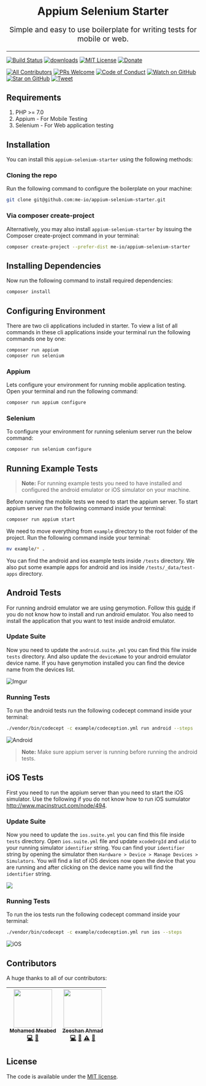 <h1 align="center">
  Appium Selenium Starter 
</h1>
<p align="center" style="font-size: 1.2rem;">Simple and easy to use boilerplate for writing tests for mobile or web.</p>

<hr />

[![Build Status][build-badge]][build]
[![downloads][downloads-badge]][downloads]
[![MIT License][license-badge]][license]
[![Donate][donate-badge]][donate]

[![All Contributors](https://img.shields.io/badge/all_contributors-2-orange.svg?style=flat-square)](#contributors)
[![PRs Welcome][prs-badge]][prs] 
[![Code of Conduct][coc-badge]][coc]
[![Watch on GitHub][github-watch-badge]][github-watch]
[![Star on GitHub][github-star-badge]][github-star]
[![Tweet][twitter-badge]][twitter]

## Requirements

1. PHP >= 7.0
2. Appium - For Mobile Testing
3. Selenium - For Web application testing

## Installation

You can install this `appium-selenium-starter` using the following methods:

### Cloning the repo

Run the following command to configure the boilerplate on your machine:

```bash
git clone git@github.com:me-io/appium-selenium-starter.git
```

### Via composer create-project

Alternatively, you may also install `appium-selenium-starter` by issuing the Composer create-project command in your 
terminal:

```bash
composer create-project --prefer-dist me-io/appium-selenium-starter
```

## Installing Dependencies

Now run the following command to install required dependencies:

```bash
composer install
```

## Configuring Environment

There are two cli applications included in starter. To view a list of all commands in these cli applications inside your terminal run the following commands one by one:

```bash
composer run appium
composer run selenium
```

### Appium

Lets configure your environment for running mobile application testing. Open your terminal and run the following command:

```bash
composer run appium configure
```

### Selenium

To configure your environment for running selenium server run the below command:

```bash
composer run selenium configure
```

## Running Example Tests

> **Note:** For running example tests you need to have installed and configured the android emulator or iOS simulator on your machine.

Before running the mobile tests we need to start the appium server. To start appium server run the following command inside your terminal:

```bash
composer run appium start
```

We need to move everything from `example` directory to the root folder of the project. Run the following command inside your terminal:

```bash
mv example/* .
```

You can find the android and ios example tests inside `/tests` directory. We also put some example apps for android and ios inside `/tests/_data/test-apps` directory.

## Android Tests

For running android emulator we are using genymotion. Follow this [guide](https://shankargarg.wordpress.com/2016/02/25/setup-genymotion-android-emulators-on-mac-os/) 
if you do not know how to install and run android emulator. You also need to install the application that you want to test inside android emulator.

### Update Suite

Now you need to update the `android.suite.yml` you can find this filw inside `tests` directory. And also update the `deviceName` to your android emulator device name. If you have genymotion installed you can find the device name from the devices list.

![Imgur](https://i.imgur.com/znQkuLq.png)

### Running Tests

To run the android tests run the following codecept command inside your terminal:

```bash
./vendor/bin/codecept -c example/codeception.yml run android --steps
```

![Android](https://i.imgur.com/PdqDRFa.gif)

> **Note:** Make sure appium server is running before running the android tests.

## iOS Tests

First you need to run the appium server than you need to start the iOS simulator. Use the following if you do not know how to run iOS sumulator http://www.macinstruct.com/node/494.

### Update Suite

Now you need to update the `ios.suite.yml` you can find this file inside `tests` directory. Open `ios.suite.yml` file and update `xcodeOrgId` and `udid` to your running simulator `identifier` string. You can find your `identifier` string by opening the simulator then `Hardware > Device > Manage Devices > Simulators`. You will find a list of iOS devices now open the device that you are running and after clicking on the device name you will find the `identifier` string.

![](https://dr5mo5s7lqrtc.cloudfront.net/items/052N1f2U0R3r161C2A32/%5B78ae106f1ef8f1f71bcdefd4dbc5e221%5D_Image+2018-02-14+at+6.18.02+PM.png?X-CloudApp-Visitor-Id=2960388&v=029ae989)

### Running Tests

To run the ios tests run the following codecept command inside your terminal:

```bash
./vendor/bin/codecept -c example/codeception.yml run ios --steps
```

![iOS](https://i.imgur.com/Au45fXv.gif)

## Contributors

A huge thanks to all of our contributors:

<!-- ALL-CONTRIBUTORS-LIST:START - Do not remove or modify this section -->
<!-- prettier-ignore -->
| [<img src="https://avatars0.githubusercontent.com/u/45731?v=3" width="100px;"/><br /><sub><b>Mohamed Meabed</b></sub>](https://github.com/Meabed)<br />[💻](https://github.com/me-io/appium-selenium-starter/commits?author=Meabed "Code") [📢](#talk-Meabed "Talks") | [<img src="https://avatars2.githubusercontent.com/u/16267321?v=3" width="100px;"/><br /><sub><b>Zeeshan Ahmad</b></sub>](https://github.com/ziishaned)<br />[💻](https://github.com/me-io/appium-selenium-starter/commits?author=ziishaned "Code") [🐛](https://github.com/me-io/appium-selenium-starter/issues?q=author%3Aziishaned "Bug reports") [⚠️](https://github.com/me-io/appium-selenium-starter/commits?author=ziishaned "Tests") [📖](https://github.com/me-io/appium-selenium-starter/commits?author=ziishaned "Documentation") |
| :---: | :---: |
<!-- ALL-CONTRIBUTORS-LIST:END -->

## License

The code is available under the [MIT license](LICENSE.md).

[build-badge]: https://img.shields.io/travis/me-io/appium-driver-codeception.svg?style=flat-square
[build]: https://travis-ci.org/me-io/appium-driver-codeception
[downloads-badge]: https://img.shields.io/packagist/dm/me-io/appium-selenium-starter.svg?style=flat-square
[downloads]: https://packagist.org/packages/me-io/appium-selenium-starter/stats
[license-badge]: https://img.shields.io/badge/license-MIT-brightgreen.svg?style=flat-square
[license]: https://github.com/me-io/appium-selenium-starter/blob/master/LICENSE.md
[prs-badge]: https://img.shields.io/badge/PRs-welcome-brightgreen.svg?style=flat-square
[prs]: http://makeapullrequest.com
[coc-badge]: https://img.shields.io/badge/code%20of-conduct-ff69b4.svg?style=flat-square
[coc]: https://github.com/me-io/appium-selenium-starter/blob/master/CODE_OF_CONDUCT.md
[github-watch-badge]: https://img.shields.io/github/watchers/me-io/appium-selenium-starter.svg?style=social
[github-watch]: https://github.com/me-io/appium-selenium-starter/watchers
[github-star-badge]: https://img.shields.io/github/stars/me-io/appium-selenium-starter.svg?style=social
[github-star]: https://github.com/me-io/appium-selenium-starter/stargazers
[twitter]: https://twitter.com/intent/tweet?text=Check%20out%20appium-selenium-starter!%20https://github.com/me-io/appium-selenium-starter%20%F0%9F%91%8D
[twitter-badge]: https://img.shields.io/twitter/url/https/github.com/me-io/appium-selenium-starter.svg?style=social
[donate-badge]: https://img.shields.io/badge/paypal-donate-179BD7.svg?style=flat-squares 
[donate]: https://www.paypal.me/meabed
